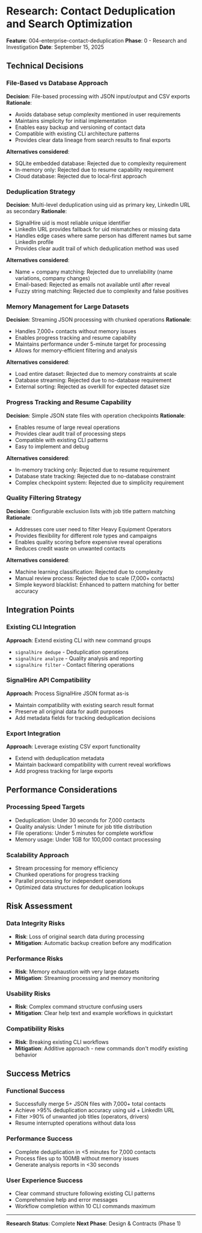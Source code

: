 # Research: Contact Deduplication and Search Optimization

**Feature**: 004-enterprise-contact-deduplication
**Phase**: 0 - Research and Investigation
**Date**: September 15, 2025

## Technical Decisions

### File-Based vs Database Approach
**Decision**: File-based processing with JSON input/output and CSV exports
**Rationale**:
- Avoids database setup complexity mentioned in user requirements
- Maintains simplicity for initial implementation
- Enables easy backup and versioning of contact data
- Compatible with existing CLI architecture patterns
- Provides clear data lineage from search results to final exports

**Alternatives considered**:
- SQLite embedded database: Rejected due to complexity requirement
- In-memory only: Rejected due to resume capability requirement
- Cloud database: Rejected due to local-first approach

### Deduplication Strategy
**Decision**: Multi-level deduplication using uid as primary key, LinkedIn URL as secondary
**Rationale**:
- SignalHire uid is most reliable unique identifier
- LinkedIn URL provides fallback for uid mismatches or missing data
- Handles edge cases where same person has different names but same LinkedIn profile
- Provides clear audit trail of which deduplication method was used

**Alternatives considered**:
- Name + company matching: Rejected due to unreliability (name variations, company changes)
- Email-based: Rejected as emails not available until after reveal
- Fuzzy string matching: Rejected due to complexity and false positives

### Memory Management for Large Datasets
**Decision**: Streaming JSON processing with chunked operations
**Rationale**:
- Handles 7,000+ contacts without memory issues
- Enables progress tracking and resume capability
- Maintains performance under 5-minute target for processing
- Allows for memory-efficient filtering and analysis

**Alternatives considered**:
- Load entire dataset: Rejected due to memory constraints at scale
- Database streaming: Rejected due to no-database requirement
- External sorting: Rejected as overkill for expected dataset size

### Progress Tracking and Resume Capability
**Decision**: Simple JSON state files with operation checkpoints
**Rationale**:
- Enables resume of large reveal operations
- Provides clear audit trail of processing steps
- Compatible with existing CLI patterns
- Easy to implement and debug

**Alternatives considered**:
- In-memory tracking only: Rejected due to resume requirement
- Database state tracking: Rejected due to no-database constraint
- Complex checkpoint system: Rejected due to simplicity requirement

### Quality Filtering Strategy
**Decision**: Configurable exclusion lists with job title pattern matching
**Rationale**:
- Addresses core user need to filter Heavy Equipment Operators
- Provides flexibility for different role types and campaigns
- Enables quality scoring before expensive reveal operations
- Reduces credit waste on unwanted contacts

**Alternatives considered**:
- Machine learning classification: Rejected due to complexity
- Manual review process: Rejected due to scale (7,000+ contacts)
- Simple keyword blacklist: Enhanced to pattern matching for better accuracy

## Integration Points

### Existing CLI Integration
**Approach**: Extend existing CLI with new command groups
- `signalhire dedupe` - Deduplication operations
- `signalhire analyze` - Quality analysis and reporting
- `signalhire filter` - Contact filtering operations

### SignalHire API Compatibility
**Approach**: Process SignalHire JSON format as-is
- Maintain compatibility with existing search result format
- Preserve all original data for audit purposes
- Add metadata fields for tracking deduplication decisions

### Export Integration
**Approach**: Leverage existing CSV export functionality
- Extend with deduplication metadata
- Maintain backward compatibility with current reveal workflows
- Add progress tracking for large exports

## Performance Considerations

### Processing Speed Targets
- Deduplication: Under 30 seconds for 7,000 contacts
- Quality analysis: Under 1 minute for job title distribution
- File operations: Under 5 minutes for complete workflow
- Memory usage: Under 1GB for 100,000 contact processing

### Scalability Approach
- Stream processing for memory efficiency
- Chunked operations for progress tracking
- Parallel processing for independent operations
- Optimized data structures for deduplication lookups

## Risk Assessment

### Data Integrity Risks
- **Risk**: Loss of original search data during processing
- **Mitigation**: Automatic backup creation before any modification

### Performance Risks
- **Risk**: Memory exhaustion with very large datasets
- **Mitigation**: Streaming processing and memory monitoring

### Usability Risks
- **Risk**: Complex command structure confusing users
- **Mitigation**: Clear help text and example workflows in quickstart

### Compatibility Risks
- **Risk**: Breaking existing CLI workflows
- **Mitigation**: Additive approach - new commands don't modify existing behavior

## Success Metrics

### Functional Success
- Successfully merge 5+ JSON files with 7,000+ total contacts
- Achieve >95% deduplication accuracy using uid + LinkedIn URL
- Filter >90% of unwanted job titles (operators, drivers)
- Resume interrupted operations without data loss

### Performance Success
- Complete deduplication in <5 minutes for 7,000 contacts
- Process files up to 100MB without memory issues
- Generate analysis reports in <30 seconds

### User Experience Success
- Clear command structure following existing CLI patterns
- Comprehensive help and error messages
- Workflow completion within 10 CLI commands maximum

---

**Research Status**: Complete
**Next Phase**: Design & Contracts (Phase 1)
